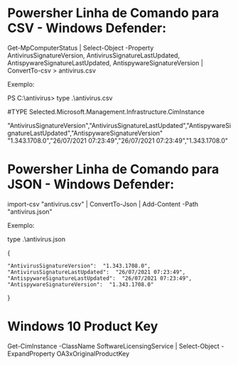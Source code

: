 # Powersher Linha de Comando para CSV - Windows Defender:

Get-MpComputerStatus | Select-Object -Property AntivirusSignatureVersion, AntivirusSignatureLastUpdated, AntispywareSignatureLastUpdated, AntispywareSignatureVersion | ConvertTo-csv > antivirus.csv

Exemplo:

PS C:\antivirus> type .\antivirus.csv

#TYPE Selected.Microsoft.Management.Infrastructure.CimInstance

"AntivirusSignatureVersion","AntivirusSignatureLastUpdated","AntispywareSignatureLastUpdated","AntispywareSignatureVersion"
"1.343.1708.0","26/07/2021 07:23:49","26/07/2021 07:23:49","1.343.1708.0"

# Powersher Linha de Comando para JSON - Windows Defender:

import-csv "antivirus.csv" | ConvertTo-Json | Add-Content -Path "antivirus.json"

Exemplo:

 type .\antivirus.json
 
 {
 
    "AntivirusSignatureVersion":  "1.343.1708.0",
    "AntivirusSignatureLastUpdated":  "26/07/2021 07:23:49",
    "AntispywareSignatureLastUpdated":  "26/07/2021 07:23:49",
    "AntispywareSignatureVersion":  "1.343.1708.0"
    
}



# Windows 10 Product Key

Get-CimInstance -ClassName SoftwareLicensingService | Select-Object -ExpandProperty OA3xOriginalProductKey  
